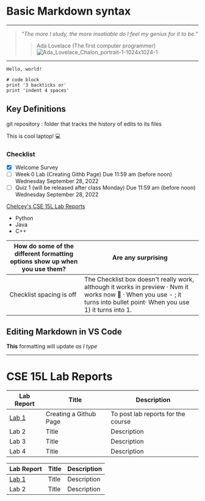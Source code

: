 # **Basic Markdown syntax**
---
> *"The more I study, the more insatiable do I feel my genius for it to be."*
> 
>> Ada Lovelace (The first computer programmer) ![Ada_Lovelace_Chalon_portrait-1-1024x1024-1](https://user-images.githubusercontent.com/71199896/192131276-513cd686-aa0a-4035-8626-a876fff35017.jpg)

***

`Hello, world!`

```
# code block
print '3 backticks or'
print 'indent 4 spaces'
```

## Key Definitions
git repository
: folder that tracks the history of edits to its files

This is cool laptop! :computer:

### Checklist
- [X] Welcome Survey
- [ ] Week 0 Lab (Creating Githb Page) Due 11:59 am (before noon) Wednesday September 28, 2022
- [ ] Quiz 1 (will be released after class Monday) Due 11:59 am (before noon) Wednesday September 28, 2022

[Chelcey's CSE 15L Lab Reports](https://chelcey.github.io/cse15l-lab-reports/index.html)

- Python
- Java
- C++

| How do some of the different formatting options show up when you use them? | Are any surprising |
| ----------- | ----------- |
| Checklist spacing is off | The Checklist box doesn't really work, although it works in preview · Nvm it works now 🙂 · When you use - ; it turns into bullet point· When you use 1) it turns into 1.|

## Editing Markdown in VS Code


**This** formatting will update _as I type_ 

---
# CSE 15L Lab Reports
| Lab Report | Title | Description |
| ----------- | ----------- | ----------- |
| [Lab 1](lab-report-1-week-0.html)| Creating a Github Page | To post lab reports for the course | 
| Lab 2 | Title | Description 
| Lab 3 | Title | Description 
| Lab 4 | Title | Description 

| Lab Report | Title | Description |
| ----------- | ----------- | ----------- |
| [Lab 1](lab-report-1-week-0.html) | Title | Description |
| Lab 2 | Title | Description | 

